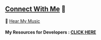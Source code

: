 
## [Connect With Me](https://linktr.ee/utkarsh06) 💬

 🎵 [Hear My Music](https://www.youtube.com/c/Muzikarsh)

#### My Resources for Developers : [CLICK HERE](https://github.com/utkarsh006/Resources)
